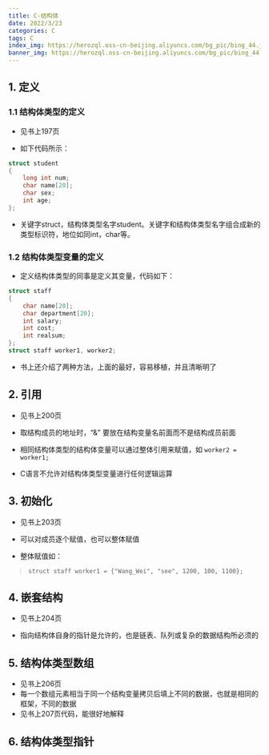 ```yaml
---
title: C-结构体
date: 2022/3/23
categories: C
tags: C
index_img: https://herozql.oss-cn-beijing.aliyuncs.com/bg_pic/bing_44.jpg
banner_img: https://herozql.oss-cn-beijing.aliyuncs.com/bg_pic/bing_44.jpg
---
```




## 1. 定义

### 1.1 结构体类型的定义

- 见书上197页

- 如下代码所示：

```c
struct student
{
    long int num;
    char name[20];
    char sex;
    int age;
};
```

- 关键字struct，结构体类型名字student。关键字和结构体类型名字组合成新的类型标识符，地位如同int，char等。

### 1.2 结构体类型变量的定义

- 定义结构体类型的同事是定义其变量，代码如下：

```c
struct staff
{
    char name[20];
    char department[20];
    int salary;
    int cost;
    int realsum;
};
struct staff worker1, worker2;
```

- 书上还介绍了两种方法，上面的最好，容易移植，并且清晰明了

## 2. 引用

- 见书上200页

- 取结构成员的地址时，“&” 要放在结构变量名前面而不是结构成员前面
- 相同结构体类型的结构体变量可以通过整体引用来赋值，如 `worker2 = worker1;`
- C语言不允许对结构体类型变量进行任何逻辑运算

## 3. 初始化

- 见书上203页

- 可以对成员逐个赋值，也可以整体赋值
- 整体赋值如：

>`struct staff worker1 = {"Wang_Wei", "see", 1200, 100, 1100};`

## 4. 嵌套结构

- 见书上204页

- 指向结构体自身的指针是允许的，也是链表、队列或复杂的数据结构所必须的

## 5. 结构体类型数组

- 见书上206页
- 每一个数组元素相当于同一个结构变量拷贝后填上不同的数据，也就是相同的框架，不同的数据
- 见书上207页代码，能很好地解释

## 6. 结构体类型指针

